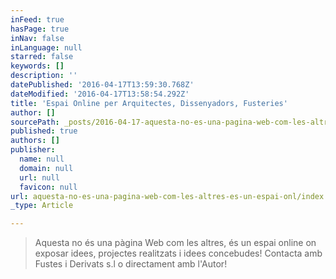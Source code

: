 ```yaml
---
inFeed: true
hasPage: true
inNav: false
inLanguage: null
starred: false
keywords: []
description: ''
datePublished: '2016-04-17T13:59:30.768Z'
dateModified: '2016-04-17T13:58:54.292Z'
title: 'Espai Online per Arquitectes, Dissenyadors, Fusteries'
author: []
sourcePath: _posts/2016-04-17-aquesta-no-es-una-pagina-web-com-les-altres-es-un-espai-onl.md
published: true
authors: []
publisher:
  name: null
  domain: null
  url: null
  favicon: null
url: aquesta-no-es-una-pagina-web-com-les-altres-es-un-espai-onl/index.html
_type: Article

---
```

> Aquesta no és una pàgina Web com les altres, és un espai online on exposar idees, projectes realitzats i idees concebudes! Contacta amb Fustes i Derivats s.l o directament amb l'Autor!
